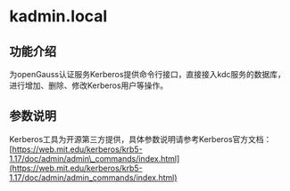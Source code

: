 # kadmin.local

## 功能介绍<a name="zh-cn_topic_0237152429_section10172172474817"></a>

为openGauss认证服务Kerberos提供命令行接口，直接接入kdc服务的数据库，进行增加、删除、修改Kerberos用户等操作。

## 参数说明<a name="zh-cn_topic_0237152429_zh-cn_topic_0059778103_se0ebdb25733f42f5b4286a1fc7e54a13"></a>

Kerberos工具为开源第三方提供，具体参数说明请参考Kerberos官方文档：[https://web.mit.edu/kerberos/krb5-1.17/doc/admin/admin\_commands/index.html](https://web.mit.edu/kerberos/krb5-1.17/doc/admin/admin_commands/index.html)

